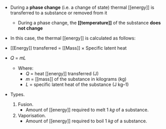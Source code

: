 - During a **phase change** (i.e. a change of state) thermal [[energy]] is transferred to a substance or removed from it
    - During a phase change, the **[[temperature]]** of the substance **does not change**

- In this case, the thermal [[energy]] is calculated as follows:



- [[Energy]] transferred = [[Mass]] × Specific latent heat
- 𝑄 = 𝑚𝐿
	- Where:
	    - _Q_ = heat [[energy]] transferred (J)
	    - _m_ = [[mass]] of the substance in kilograms (kg)
	    - _L_ = specific latent heat of the substance (J kg–1)

- Types.
    1. Fusion.
        - Amount of [[energy]] required to melt 1 𝑘𝑔 of a substance.
    2. Vaporisation.
        - Amount of [[energy]] required to boil 1 𝑘𝑔 of a substance.